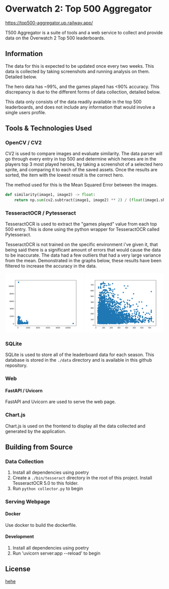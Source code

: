 # Overwatch 2: Top 500 Aggregator
https://top500-aggregator.up.railway.app/

T500 Aggregator is a suite of tools and a web service to collect and provide data on the Overwatch 2 Top 500 leaderboards. 


## Information
The data for this is expected to be updated once every two weeks.
This data is collected by taking screenshots and running analysis on them. Detailed below. 

The hero data has ~99%, and the games played has <90% accuracy. 
This discrepancy is due to the different forms of data collection, detailed below. 

This data only consists of the data readily available in the top 500 leaderboards,
and does not include any information that would involve a single users profile. 



## Tools & Technologies Used

### OpenCV / CV2
CV2 is used to compare images and evaluate similarity. The data parser will go through every entry in top 500 and determine which heroes are in the players top 3 most played heroes, by taking a screenshot of a selected hero sprite, and comparing it to each of the saved assets. Once the results are sorted, the item with the lowest result is the correct hero. 

The method used for this is the Mean Squared Error between the images. 

```python
def similarity(image1, image2) -> float:
    return np.sum(cv2.subtract(image1, image2) ** 2) / (float(image1.shape[0] * image1.shape[1]))

```

### TesseractOCR / Pytesseract
TesseractOCR is used to extract the "games played" value from each top 500 entry. This is done using the python wrapper for TesseractOCR called Pytesseract. 

TesseractOCR is not trained on the specific environment i've given it, that being said there is a significant amount of errors that would cause the data to be inaccurate.
The data had a few outliers that had a very large variance from the mean. Demonstrated in the graphs below, these results have been filtered to increase the accuracy in the data.
<p float="left">
  <img src="/assets/unfiltered.png" width="250" />
  <img src="/assets/filtered.png" width="250" />
</p>

### SQLite 
SQLite is used to store all of the leaderboard data for each season. This database is stored in the `./data` directory and is available in this github repository.

### Web
#### FastAPI / Uvicorn
FastAPI and Uvicorn are used to serve the web page. 
### Chart.js
Chart.js is used on the frontend to display all the data collected and generated by the application. 

## Building from Source

### Data Collection
1. Install all dependencies using poetry
2. Create a `./bin/tesseract` directory in the root of this project. Install TesseractOCR 5.0 to this folder. 
3. Run `python collector.py` to begin

### Serving Webpage 
#### Docker
Use docker to build the dockerfile.

#### Development 
1. Install all dependencies using poetry
2. Run 'uvicorn server:app --reload' to begin

## License
[hehe](/LICENSE)